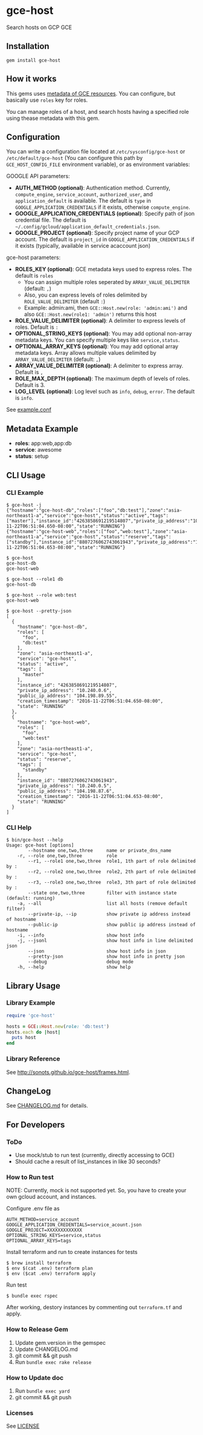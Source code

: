 # gce-host

Search hosts on GCP GCE

## Installation

```
gem install gce-host
```

## How it works

This gems uses [metadata of GCE resources](https://cloud.google.com/compute/docs/storing-retrieving-metadata).
You can configure, but basically use `roles` key for roles.

You can manage roles of a host, and search hosts having a specified role using thease metadata with this gem.

## Configuration

You can write a configuration file located at `/etc/sysconfig/gce-host` or `/etc/default/gce-host` (You can configure this path by `GCE_HOST_CONFIG_FILE` environment variable), or as environment variables:

GOOGLE API parameters:

* **AUTH_METHOD (optional)**: Authentication method. Currently, `compute_engine`, `service_account`, `authorized_user`, and `application_default` is available. The default is `type` in `GOOGLE_APPLICATION_CREDENTIALS` if it exists, otherwise `compute_engine`.
* **GOOGLE_APPLICATION_CREDENTIALS (optional)**: Specify path of json credential file. The default is `~/.config/gcloud/application_default_credentials.json`.
* **GOOGLE_PROJECT (optional)**: Specify project name of your GCP account. The default is `project_id` in `GOOGLE_APPLICATION_CREDENTIALS` if it exists (typically, available in service acaccount json)

gce-host parameters:

* **ROLES_KEY (optional)**: GCE metadata keys used to express roles. The default is `roles`
  * You can assign multiple roles seperated by `ARRAY_VALUE_DELIMITER` (default: `,`)
  * Also, you can express levels of roles delimited by `ROLE_VALUE_DELIMITER` (default `:`)
  * Example: admin:ami, then `GCE::Host.new(role: 'admin:ami')` and also `GCE::Host.new(role1: 'admin')` returns this host
* **ROLE_VALUE_DELIMITER (optional)**: A delimiter to express levels of roles. Default is `:`
* **OPTIONAL_STRING_KEYS (optional)**: You may add optional non-array metadata keys. You can specify multiple keys like `service,status`. 
* **OPTIONAL_ARRAY_KEYS (optional)**: You may add optional array metadata keys. Array allows multiple values delimited by `ARRAY_VALUE_DELIMITER` (default: `,`)
* **ARRAY_VALUE_DELIMITER (optional)**: A delimiter to express array. Default is `,`
* **ROLE_MAX_DEPTH (optional)**: The maximum depth of levels of roles. Default is 3.
* **LOG_LEVEL (optional)**: Log level such as `info`, `debug`, `error`. The default is `info`. 

See [example.conf](./example/example.conf)

## Metadata Example

* **roles**: app:web,app:db
* **service**: awesome
* **status**: setup

## CLI Usage

### CLI Example

```
$ gce-host -j
{"hostname":"gce-host-db","roles":["foo","db:test"],"zone":"asia-northeast1-a","service":"gce-host","status":"active","tags":["master"],"instance_id":"4263858691219514807","private_ip_address":"10.240.0.6","public_ip_address":"104.198.89.55","creation_timestamp":"2016-11-22T06:51:04.650-08:00","state":"RUNNING"}
{"hostname":"gce-host-web","roles":["foo","web:test"],"zone":"asia-northeast1-a","service":"gce-host","status":"reserve","tags":["standby"],"instance_id":"8807276062743061943","private_ip_address":"10.240.0.5","public_ip_address":"104.198.87.6","creation_timestamp":"2016-11-22T06:51:04.653-08:00","state":"RUNNING"}
```

```
$ gce-host
gce-host-db
gce-host-web
```

```
$ gce-host --role1 db
gce-host-db
```

```
$ gce-host --role web:test
gce-host-web
```

```
$ gce-host --pretty-json
[
  {
    "hostname": "gce-host-db",
    "roles": [
      "foo",
      "db:test"
    ],
    "zone": "asia-northeast1-a",
    "service": "gce-host",
    "status": "active",
    "tags": [
      "master"
    ],
    "instance_id": "4263858691219514807",
    "private_ip_address": "10.240.0.6",
    "public_ip_address": "104.198.89.55",
    "creation_timestamp": "2016-11-22T06:51:04.650-08:00",
    "state": "RUNNING"
  },
  {
    "hostname": "gce-host-web",
    "roles": [
      "foo",
      "web:test"
    ],
    "zone": "asia-northeast1-a",
    "service": "gce-host",
    "status": "reserve",
    "tags": [
      "standby"
    ],
    "instance_id": "8807276062743061943",
    "private_ip_address": "10.240.0.5",
    "public_ip_address": "104.198.87.6",
    "creation_timestamp": "2016-11-22T06:51:04.653-08:00",
    "state": "RUNNING"
  }
]
```

### CLI Help

```
$ bin/gce-host --help
Usage: gce-host [options]
        --hostname one,two,three     name or private_dns_name
    -r, --role one,two,three         role
        --r1, --role1 one,two,three  role1, 1th part of role delimited by :
        --r2, --role2 one,two,three  role2, 2th part of role delimited by :
        --r3, --role3 one,two,three  role3, 3th part of role delimited by :
        --state one,two,three        filter with instance state (default: running)
    -a, --all                        list all hosts (remove default filter)
        --private-ip, --ip           show private ip address instead of hostname
        --public-ip                  show public ip address instead of hostname
    -i, --info                       show host info
    -j, --jsonl                      show host info in line delimited json
        --json                       show host info in json
        --pretty-json                show host info in pretty json
        --debug                      debug mode
    -h, --help                       show help
```

## Library Usage

### Library Example

```ruby
require 'gce-host'

hosts = GCE::Host.new(role: 'db:test')
hosts.each do |host|
  puts host
end
```

### Library Reference

See http://sonots.github.io/gce-host/frames.html.

## ChangeLog

See [CHANGELOG.md](CHANGELOG.md) for details.

## For Developers

### ToDo

* Use mock/stub to run test (currently, directly accessing to GCE)
* Should cache a result of list_instances in like 30 seconds?

### How to Run test

NOTE: Currently, mock is not supported yet. So, you have to create your own gcloud account, and instances.

Configure .env file as

```
AUTH_METHOD=service_account
GOOGLE_APPLICATION_CREDENTIALS=service_acount.json
GOOGLE_PROJECT=XXXXXXXXXXXXX
OPTIONAL_STRING_KEYS=service,status
OPTIONAL_ARRAY_KEYS=tags
```

Install terraform and run to create instances for tests

```
$ brew install terraform
$ env $(cat .env) terraform plan
$ env ($cat .env) terraform apply
```

Run test

```
$ bundle exec rspec
```

After working, destory instances by commenting out `terraform.tf` and apply.

### How to Release Gem

1. Update gem.version in the gemspec
2. Update CHANGELOG.md
3. git commit && git push
4. Run `bundle exec rake release`

### How to Update doc

1. Run `bundle exec yard`
2. git commit && git push

### Licenses

See [LICENSE](LICENSE)

